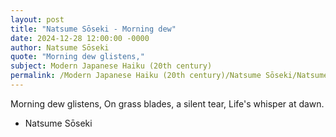 ```yaml
---
layout: post
title: "Natsume Sōseki - Morning dew"
date: 2024-12-28 12:00:00 -0000
author: Natsume Sōseki
quote: "Morning dew glistens,"
subject: Modern Japanese Haiku (20th century)
permalink: /Modern Japanese Haiku (20th century)/Natsume Sōseki/Natsume Sōseki - Morning dew
---
```


Morning dew glistens,
On grass blades, a silent tear,
Life's whisper at dawn.

- Natsume Sōseki
